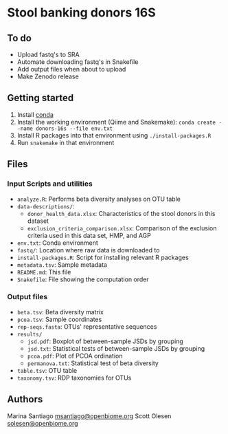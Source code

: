 # Stool banking donors 16S

## To do

- Upload fastq's to SRA
- Automate downloading fastq's in Snakefile
- Add output files when about to upload
- Make Zenodo release

## Getting started

1. Install [conda](https://docs.conda.io/)
2. Install the working environment (Qiime and Snakemake): `conda create --name donors-16s --file env.txt`
3. Install R packages into that environment using `./install-packages.R` 
4. Run `snakemake` in that environment

## Files

### Input Scripts and utilities

- `analyze.R`: Performs beta diversity analyses on OTU table
- `data-descriptions/`:
    - `donor_health_data.xlsx`: Characteristics of the stool donors in this
      dataset
    - `exclusion_criteria_comparison.xlsx`: Comparison of the exclusion
      criteria used in this data set, HMP, and AGP
- `env.txt`: Conda environment
- `fastq/`: Location where raw data is downloaded to
- `install-packages.R`: Script for installing relevant R packages
- `metadata.tsv`: Sample metadata
- `README.md`: This file
- `Snakefile`: File showing the computation order

### Output files

- `beta.tsv`: Beta diversity matrix
- `pcoa.tsv`: Sample coordinates
- `rep-seqs.fasta`: OTUs' representative sequences
- `results/`
    - `jsd.pdf`: Boxplot of between-sample JSDs by grouping
    - `jsd.txt`: Statistical tests of between-sample JSDs by grouping
    - `pcoa.pdf`: Plot of PCOA ordination
    - `permanova.txt`: Statistical test of beta diversity
- `table.tsv`: OTU table
- `taxonomy.tsv`: RDP taxonomies for OTUs

## Authors

Marina Santiago <msantiago@openbiome.org>
Scott Olesen <solesen@openbiome.org>
